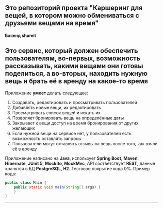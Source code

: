 ## Это репозиторий проекта "Каршеринг для вещей, в котором можно обмениваться с друзьями вещами на время"
#### Бэкенд shareit

Это сервис, который  должен обеспечить пользователям, во-первых, возможность рассказывать, какими вещами они готовы 
поделиться, а во-вторых, находить нужную вещь и брать её в аренду на какое-то время
-------

Приложение **умеет** делать следующее:
1. Создавать, редактировать и просматривать пользователей 
2. Добавлять новые вещи, их редактировать
3. Просматривать список вещей и искать их
4. Позволяет бронировать вещь на определённые даты
5. Закрывает к вещи доступ на время бронирования от других желающих
6. Если нужной вещи на сервисе нет, у пользователей есть возможность оставлять запросы
7. Пользователи могут оставлять отзывы на вещь после того, как взяли её в аренду


Приложение написано на **Java**, использует **Spring Boot**, **Maven**, **Hibernate**, **JUnit 5**, 
**Mockito**, **MockMvc**, API соответствует **REST**, данные хранятся в БД **PostgreSQL**, **H2**.
Тестовое покрытие кода 0%. Пример кода:
```java
public class Main {
    public static void main(String[] args) {
    }
}
```
------